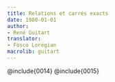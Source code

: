 ```yaml
---
title: Relations et carrés exacts
date: 1980-01-01
author:
- René Guitart
translator:
- Fosco Loregian
macrolib: guitart
---
```


@include{0014}
@include{0015}